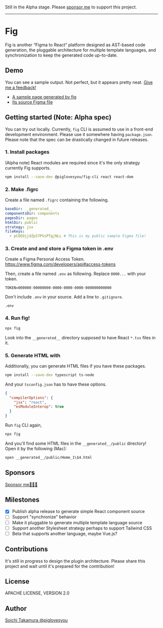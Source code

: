 Still in the Alpha stage. Please [sponsor me](https://github.com/sponsors/piglovesyou) to support this project.

---

# Fig

Fig is another “Figma to React” platform designed as AST-based code generation, the pluggable architecture for multiple template languages, and synchronization to keep the generated code up-to-date.

## Demo

You can see a sample output. Not perfect, but it appears pretty neat. [Give me a feedback!](https://github.com/piglovesyou/fig/issues/new)

- [A sample page generated by fig](https://piglovesyou.github.io/fig/patagonia/public/Home_1%244.html)
- [Its source Figma file](https://www.figma.com/file/pC6EOjjdZpS7PVsPTgjNLL/Patagonia?node-id=1%3A4)

## Getting started (Note: Alpha spec)

You can try out locally. Currently, `fig` CLI is assumed to use in a front-end development environment. Please use it somewhere having `package.json`. Please note that the spec can be drastically changed in future releases.

### 1. Install packages

(Alpha note) React modules are required since it's the only strategy currently Fig supports.

```bash
npm install --save-dev @piglovesyou/fig-cli react react-dom
```

### 2. Make .figrc

Create a file named `.figrc` containing the following.

```yaml
baseDir: __generated__
componentsDir: components
pagesDir: pages
htmlDir: public
strategy: jsx
fileKeys:
  - pC6EOjjdZpS7PVsPTgjNLL # This is my public sample Figma file!
```

### 3. Create and and store a Figma token in .env

Create a Figma Personal Access Token. https://www.figma.com/developers/api#access-tokens

Then, create a file named `.env` as following. Replace `0000...` with your token.

```
TOKEN=000000-00000000-0000-0000-0000-000000000000
```

Don't include `.env` in your source. Add a line to `.gitignore`.

```
.env
```

### 4. Run fig!

```bash
npx fig
```

Look into the `__generated__` directory supposed to have React `*.tsx` files in it.

### 5. Generate HTML with

Additionally, you can generate HTML files if you have these packages.

```bash
npm install --save-dev typescript ts-node
```

And your `tsconfig.json` has to have these options.

```json
{
  "compilerOptions": {
    "jsx": "react",
    "esModuleInterop": true
  }
}
```

Run `fig` CLI again,

```bash
npx fig
```

And you'll find some HTML files in the `__generated__/public` directory! Open it by the following (Mac):

```bash
open __generated__/public/Home_1\$4.html
```

## Sponsors

[Sponsor me🍩🍦🥶](https://github.com/sponsors/piglovesyou)

## Milestones

- [x] Publish alpha release to generate simple React component source
- [ ] Support "synchronize" behavior
- [ ] Make it pluggable to generate multiple template language source
- [ ] Support another Stylesheet strategy perhaps to support Tailwind CSS
- [ ] Beta that supports another language, maybe Vue.js?

## Contributions

It's still in progress to design the plugin architecture. Please share this project and wait until it's prepared for the contribution!

## License

APACHE LICENSE, VERSION 2.0

## Author

[Soichi Takamura @piglovesyou](https://github.com/piglovesyou/)

